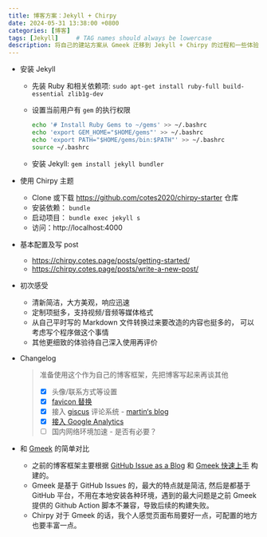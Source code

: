 ```yaml
---
title: 博客方案：Jekyll + Chirpy
date: 2024-05-31 13:38:00 +0800
categories: [博客]
tags: [Jekyll]     # TAG names should always be lowercase
description: 将自己的建站方案从 Gmeek 迁移到 Jekyll + Chirpy 的过程和一些体验
---
```




- 安装 Jekyll
    - 先装 Ruby 和相关依赖项: `sudo apt-get install ruby-full build-essential zlib1g-dev`
    - 设置当前用户有 `gem` 的执行权限
      
        ```bash
        echo '# Install Ruby Gems to ~/gems' >> ~/.bashrc
        echo 'export GEM_HOME="$HOME/gems"' >> ~/.bashrc
        echo 'export PATH="$HOME/gems/bin:$PATH"' >> ~/.bashrc
        source ~/.bashrc
        ```
        
    - 安装 Jekyll: `gem install jekyll bundler`
    
- 使用 Chirpy 主题
    - Clone 或下载 https://github.com/cotes2020/chirpy-starter 仓库
    - 安装依赖： `bundle`
    - 启动项目： `bundle exec jekyll s`
    - 访问：http://localhost:4000
    
- 基本配置及写 post
    - https://chirpy.cotes.page/posts/getting-started/
    - https://chirpy.cotes.page/posts/write-a-new-post/
    
- 初次感受
    - 清新简洁，大方美观，响应迅速
    - 定制项挺多，支持视频/音频等媒体格式
    - 从自己平时写的 Markdown 文件转换过来要改造的内容也挺多的， 可以考虑写个程序做这个事情
    - 其他更细致的体验待自己深入使用再评价
    
- Changelog
  
    > 准备使用这个作为自己的博客框架，先把博客写起来再谈其他
    >
    > - [x]  头像/联系方式等设置
    > - [x]  [favicon 替换](https://chirpy.cotes.page/posts/customize-the-favicon/)
    > - [x]  接入 [giscus](https://giscus.app/zh-CN) 评论系统 - [martin‘s blog](https://blog.martinp7r.com/posts/adding-giscus-comments-to-my-blog/)
    > - [x]  [接入 Google Analytics](https://nokids.fun/posts/chirpy-add-google-analytics/)
    > - [ ]  国内网络环境加速 - 是否有必要？

- 和 [Gmeek](https://github.com/Meekdai/Gmeek) 的简单对比
  - 之前的博客框架主要根据 [GitHub Issue as a Blog](https://dylanninin.com/blog/2023/05/08/github-issue-as-a-blog.html) 和 [Gmeek 快速上手](https://blog.meekdai.com/post/Gmeek-kuai-su-shang-shou.html) 构建的。
  - Gmeek 是基于 GitHub Issues 的，最大的特点就是简洁, 然后是都基于 GitHub 平台，不用在本地安装各种环境，遇到的最大问题是之前 Gmeek 提供的 Github Action 脚本不兼容，导致后续的构建失败。
  - Chirpy 对于 Gmeek 的话，我个人感觉页面布局要好一点，可配置的地方也要丰富一点。